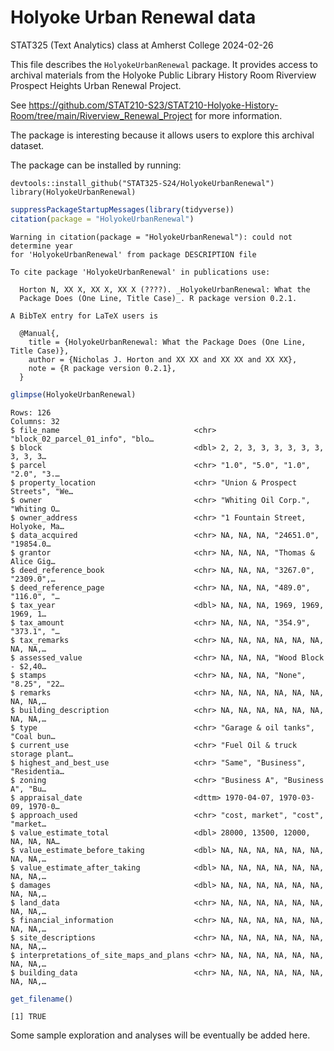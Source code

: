 Holyoke Urban Renewal data
================
STAT325 (Text Analytics) class at Amherst College
2024-02-26

This file describes the `HolyokeUrbanRenewal` package. It provides
access to archival materials from the Holyoke Public Library History
Room Riverview Prospect Heights Urban Renewal Project.

See
https://github.com/STAT210-S23/STAT210-Holyoke-History-Room/tree/main/Riverview_Renewal_Project
for more information.

The package is interesting because it allows users to explore this
archival dataset.

The package can be installed by running:

    devtools::install_github("STAT325-S24/HolyokeUrbanRenewal")
    library(HolyokeUrbanRenewal)

``` r
suppressPackageStartupMessages(library(tidyverse))
citation(package = "HolyokeUrbanRenewal")
```

    Warning in citation(package = "HolyokeUrbanRenewal"): could not determine year
    for 'HolyokeUrbanRenewal' from package DESCRIPTION file

    To cite package 'HolyokeUrbanRenewal' in publications use:

      Horton N, XX X, XX X, XX X (????). _HolyokeUrbanRenewal: What the
      Package Does (One Line, Title Case)_. R package version 0.2.1.

    A BibTeX entry for LaTeX users is

      @Manual{,
        title = {HolyokeUrbanRenewal: What the Package Does (One Line, Title Case)},
        author = {Nicholas J. Horton and XX XX and XX XX and XX XX},
        note = {R package version 0.2.1},
      }

``` r
glimpse(HolyokeUrbanRenewal)
```

    Rows: 126
    Columns: 32
    $ file_name                              <chr> "block_02_parcel_01_info", "blo…
    $ block                                  <dbl> 2, 2, 3, 3, 3, 3, 3, 3, 3, 3, 3…
    $ parcel                                 <chr> "1.0", "5.0", "1.0", "2.0", "3.…
    $ property_location                      <chr> "Union & Prospect Streets", "We…
    $ owner                                  <chr> "Whiting Oil Corp.", "Whiting O…
    $ owner_address                          <chr> "1 Fountain Street, Holyoke, Ma…
    $ data_acquired                          <chr> NA, NA, NA, "24651.0", "19854.0…
    $ grantor                                <chr> NA, NA, NA, "Thomas & Alice Gig…
    $ deed_reference_book                    <chr> NA, NA, NA, "3267.0", "2309.0",…
    $ deed_reference_page                    <chr> NA, NA, NA, "489.0", "116.0", "…
    $ tax_year                               <dbl> NA, NA, NA, 1969, 1969, 1969, 1…
    $ tax_amount                             <chr> NA, NA, NA, "354.9", "373.1", "…
    $ tax_remarks                            <chr> NA, NA, NA, NA, NA, NA, NA, NA,…
    $ assessed_value                         <chr> NA, NA, NA, "Wood Block - $2,40…
    $ stamps                                 <chr> NA, NA, NA, "None", "8.25", "22…
    $ remarks                                <chr> NA, NA, NA, NA, NA, NA, NA, NA,…
    $ building_description                   <chr> NA, NA, NA, NA, NA, NA, NA, NA,…
    $ type                                   <chr> "Garage & oil tanks", "Coal bun…
    $ current_use                            <chr> "Fuel Oil & truck storage plant…
    $ highest_and_best_use                   <chr> "Same", "Business", "Residentia…
    $ zoning                                 <chr> "Business A", "Business A", "Bu…
    $ appraisal_date                         <dttm> 1970-04-07, 1970-03-09, 1970-0…
    $ approach_used                          <chr> "cost, market", "cost", "market…
    $ value_estimate_total                   <dbl> 28000, 13500, 12000, NA, NA, NA…
    $ value_estimate_before_taking           <dbl> NA, NA, NA, NA, NA, NA, NA, NA,…
    $ value_estimate_after_taking            <dbl> NA, NA, NA, NA, NA, NA, NA, NA,…
    $ damages                                <dbl> NA, NA, NA, NA, NA, NA, NA, NA,…
    $ land_data                              <chr> NA, NA, NA, NA, NA, NA, NA, NA,…
    $ financial_information                  <chr> NA, NA, NA, NA, NA, NA, NA, NA,…
    $ site_descriptions                      <chr> NA, NA, NA, NA, NA, NA, NA, NA,…
    $ interpretations_of_site_maps_and_plans <chr> NA, NA, NA, NA, NA, NA, NA, NA,…
    $ building_data                          <chr> NA, NA, NA, NA, NA, NA, NA, NA,…

``` r
get_filename()
```

    [1] TRUE

Some sample exploration and analyses will be eventually be added here.

